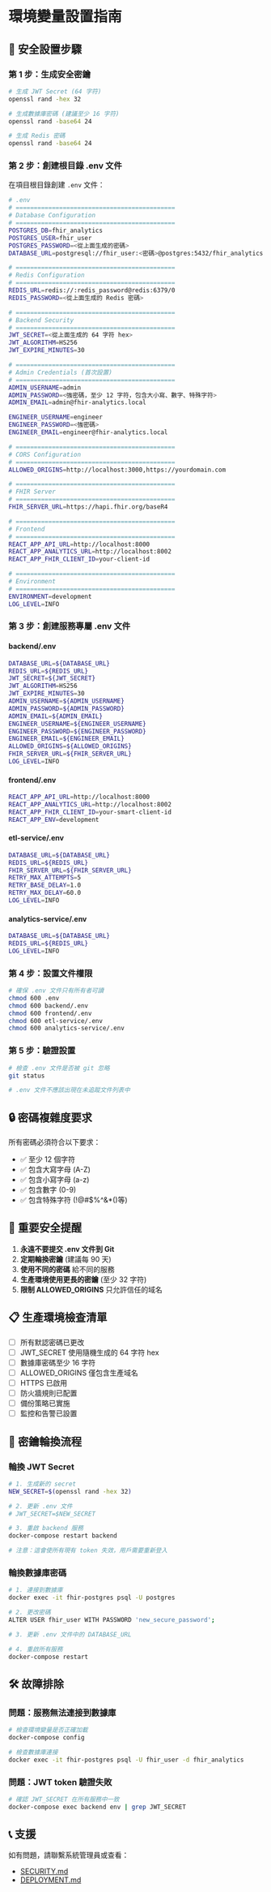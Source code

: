 # 環境變量設置指南

## 🔐 安全設置步驟

### 第 1 步：生成安全密鑰

```bash
# 生成 JWT Secret (64 字符)
openssl rand -hex 32

# 生成數據庫密碼 (建議至少 16 字符)
openssl rand -base64 24

# 生成 Redis 密碼
openssl rand -base64 24
```

### 第 2 步：創建根目錄 .env 文件

在項目根目錄創建 `.env` 文件：

```bash
# .env
# ============================================
# Database Configuration
# ============================================
POSTGRES_DB=fhir_analytics
POSTGRES_USER=fhir_user
POSTGRES_PASSWORD=<從上面生成的密碼>
DATABASE_URL=postgresql://fhir_user:<密碼>@postgres:5432/fhir_analytics

# ============================================
# Redis Configuration
# ============================================
REDIS_URL=redis://:redis_password@redis:6379/0
REDIS_PASSWORD=<從上面生成的 Redis 密碼>

# ============================================
# Backend Security
# ============================================
JWT_SECRET=<從上面生成的 64 字符 hex>
JWT_ALGORITHM=HS256
JWT_EXPIRE_MINUTES=30

# ============================================
# Admin Credentials (首次設置)
# ============================================
ADMIN_USERNAME=admin
ADMIN_PASSWORD=<強密碼，至少 12 字符，包含大小寫、數字、特殊字符>
ADMIN_EMAIL=admin@fhir-analytics.local

ENGINEER_USERNAME=engineer
ENGINEER_PASSWORD=<強密碼>
ENGINEER_EMAIL=engineer@fhir-analytics.local

# ============================================
# CORS Configuration
# ============================================
ALLOWED_ORIGINS=http://localhost:3000,https://yourdomain.com

# ============================================
# FHIR Server
# ============================================
FHIR_SERVER_URL=https://hapi.fhir.org/baseR4

# ============================================
# Frontend
# ============================================
REACT_APP_API_URL=http://localhost:8000
REACT_APP_ANALYTICS_URL=http://localhost:8002
REACT_APP_FHIR_CLIENT_ID=your-client-id

# ============================================
# Environment
# ============================================
ENVIRONMENT=development
LOG_LEVEL=INFO
```

### 第 3 步：創建服務專屬 .env 文件

#### backend/.env
```bash
DATABASE_URL=${DATABASE_URL}
REDIS_URL=${REDIS_URL}
JWT_SECRET=${JWT_SECRET}
JWT_ALGORITHM=HS256
JWT_EXPIRE_MINUTES=30
ADMIN_USERNAME=${ADMIN_USERNAME}
ADMIN_PASSWORD=${ADMIN_PASSWORD}
ADMIN_EMAIL=${ADMIN_EMAIL}
ENGINEER_USERNAME=${ENGINEER_USERNAME}
ENGINEER_PASSWORD=${ENGINEER_PASSWORD}
ENGINEER_EMAIL=${ENGINEER_EMAIL}
ALLOWED_ORIGINS=${ALLOWED_ORIGINS}
FHIR_SERVER_URL=${FHIR_SERVER_URL}
LOG_LEVEL=INFO
```

#### frontend/.env
```bash
REACT_APP_API_URL=http://localhost:8000
REACT_APP_ANALYTICS_URL=http://localhost:8002
REACT_APP_FHIR_CLIENT_ID=your-smart-client-id
REACT_APP_ENV=development
```

#### etl-service/.env
```bash
DATABASE_URL=${DATABASE_URL}
REDIS_URL=${REDIS_URL}
FHIR_SERVER_URL=${FHIR_SERVER_URL}
RETRY_MAX_ATTEMPTS=5
RETRY_BASE_DELAY=1.0
RETRY_MAX_DELAY=60.0
LOG_LEVEL=INFO
```

#### analytics-service/.env
```bash
DATABASE_URL=${DATABASE_URL}
REDIS_URL=${REDIS_URL}
LOG_LEVEL=INFO
```

### 第 4 步：設置文件權限

```bash
# 確保 .env 文件只有所有者可讀
chmod 600 .env
chmod 600 backend/.env
chmod 600 frontend/.env
chmod 600 etl-service/.env
chmod 600 analytics-service/.env
```

### 第 5 步：驗證設置

```bash
# 檢查 .env 文件是否被 git 忽略
git status

# .env 文件不應該出現在未追蹤文件列表中
```

## 🔒 密碼複雜度要求

所有密碼必須符合以下要求：
- ✅ 至少 12 個字符
- ✅ 包含大寫字母 (A-Z)
- ✅ 包含小寫字母 (a-z)
- ✅ 包含數字 (0-9)
- ✅ 包含特殊字符 (!@#$%^&*()等)

## 🚨 重要安全提醒

1. **永遠不要提交 .env 文件到 Git**
2. **定期輪換密鑰** (建議每 90 天)
3. **使用不同的密碼** 給不同的服務
4. **生產環境使用更長的密鑰** (至少 32 字符)
5. **限制 ALLOWED_ORIGINS** 只允許信任的域名

## 📋 生產環境檢查清單

- [ ] 所有默認密碼已更改
- [ ] JWT_SECRET 使用隨機生成的 64 字符 hex
- [ ] 數據庫密碼至少 16 字符
- [ ] ALLOWED_ORIGINS 僅包含生產域名
- [ ] HTTPS 已啟用
- [ ] 防火牆規則已配置
- [ ] 備份策略已實施
- [ ] 監控和告警已設置

## 🔄 密鑰輪換流程

### 輪換 JWT Secret
```bash
# 1. 生成新的 secret
NEW_SECRET=$(openssl rand -hex 32)

# 2. 更新 .env 文件
# JWT_SECRET=$NEW_SECRET

# 3. 重啟 backend 服務
docker-compose restart backend

# 注意：這會使所有現有 token 失效，用戶需要重新登入
```

### 輪換數據庫密碼
```bash
# 1. 連接到數據庫
docker exec -it fhir-postgres psql -U postgres

# 2. 更改密碼
ALTER USER fhir_user WITH PASSWORD 'new_secure_password';

# 3. 更新 .env 文件中的 DATABASE_URL

# 4. 重啟所有服務
docker-compose restart
```

## 🛠️ 故障排除

### 問題：服務無法連接到數據庫
```bash
# 檢查環境變量是否正確加載
docker-compose config

# 檢查數據庫連接
docker exec -it fhir-postgres psql -U fhir_user -d fhir_analytics
```

### 問題：JWT token 驗證失敗
```bash
# 確認 JWT_SECRET 在所有服務中一致
docker-compose exec backend env | grep JWT_SECRET
```

## 📞 支援

如有問題，請聯繫系統管理員或查看：
- [SECURITY.md](./SECURITY.md)
- [DEPLOYMENT.md](./DEPLOYMENT.md)

